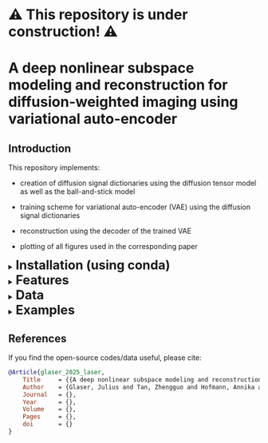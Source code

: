 # **⚠️ This repository is under construction! ⚠️**
# A deep nonlinear subspace modeling and reconstruction for diffusion-weighted imaging using variational auto-encoder

## Introduction

This repository implements:

- creation of diffusion signal dictionaries 
    using the diffusion tensor model as well as the ball-and-stick model

- training scheme for variational auto-encoder (VAE) 
    using the diffusion signal dictionaries

- reconstruction using the decoder of the trained VAE

- plotting of all figures used in the corresponding paper

<details>
  <summary> <span style="font-size: 25px; font-weight: bold;">Installation (using conda)</span></summary>

1. create a new conda environment named ('laser', you can use other names as you like) for python 3.9 (or higher):

    ```bash
    conda create -n laser python=3.9
    ```

2. activate the environment:

    ```bash
    conda activate laser
    ```

3. download and install `laser`:

    ```bash
    git clone https://github.com/JuliusGlaser/LASER.git
    ```
    and then ```cd``` to the LASER/code directory,
    ```bash
    pip install -e .
    ```

    This step will install all necessary dependencies for computation of all scripts on ```cpu```

4. (optional) ```cuda``` support:
    
    For CUDA support install the recommendet cuda version for your GPU and follow the steps under: https://pytorch.org/get-started/locally/

    Install the package using ```pip``` in your environment

    Also install cupy for the sigpy CUDA support:

    ```bash
    pip install cupy
    ```
</details>

<details>
  <summary> <span style="font-size: 25px; font-weight: bold;">Features</span></summary>

The repo implements the following reconstructions:

1. Multiplexed sensitivity-encoding diffusion-weighted imaging  
   (MUSE, DOI: [https://doi.org/10.1007/s00261-022-03710-2](https://doi.org/10.1007/s00261-022-03710-2))
2. LAtent Space dEcoded Reconstruction  
   (LASER, the proposed method of this publication)  
3. VAE-regularized reconstruction   
   (compare to qModel, DOI: [https://doi.org/10.1002/mrm.28756](https://doi.org/10.1002/mrm.28756))


Besides that it implements dictionary simulation for:

1. Diffusion tensor model (DOI: [https://doi.org/10.1016/S0006-3495(94)80775-1](https://doi.org/10.1016/S0006-3495(94)80775-1))

1. Ball-and-stick model (DOI: [https://doi.org/10.1016/j.neuroimage.2006.09.018](https://doi.org/10.1016/j.neuroimage.2006.09.018))

And auto-encoder models:
1. Denoising auto-encoder (DAE, DOI: [10.1126/science.1127647](10.1126/science.1127647))

2. Variational auto-encoder (VAE, DOI: [https://doi.org/10.48550/arXiv.1312.6114](https://doi.org/10.48550/arXiv.1312.6114))
</details>

<details>
  <summary> <span style="font-size: 25px; font-weight: bold;">Data</span></summary>

The data used for the experiments has the following characteristics and needs to be downloaded before running reconstructions:

| Spatial Resolution (mm<sup>3</sup>) | Diffusion Mode | Acceleration (in-plane x slice) | Shots | Link |
|---|---|---|---|---|
| 1.00 | MDDW 3-shell (20, 30, 64 directions) with b-value of 1000, 2000, 3000 s/mm<sup>2</sup> | 3 x 3 | 2 | [![DOI](https://zenodo.org/badge/DOI/10.5281/zenodo.13171692.svg)](https://doi.org/10.5281/zenodo.13171692)|
</details>

<details>
  <summary> <span style="font-size: 25px; font-weight: bold;">Examples</span></summary>

### Recreating publication results

We assume being in the LASER directory and conda environment `laser` is activated and  
we only use CPU for training and reconstruction on a linux system.
1. load the data
    First we load examplatory data, besides figure 5 we don't need to reconstruct all data,  
    so we will only load one k-space slice, coil sensitivities and the dvs file.

    ```bash
    cd data/raw/

    python load.py --file 1.0mm_126-dir_R3x3_kdat_slice_022.h5

    python load.py --file 1.0mm_126-dir_R3x3_coils.h5

    python load.py --file 1.0mm_126-dir_R3x3_dvs.h5
    ```

2. (optional) Run the VAE training for DT and BAS model
    As we provide checkpoints of the trained files, you don't need to rerun the training  
    (with the original settings it can be quite time consuming).  
    We assume here, you want to train the mdoel with the same parameters, so we use the   
    given configs in the directories and run the training with that.

    ```bash
    cd ../../code/laser/training/

    python train.py trained_data/VAE_BAS/

    python train.py trained_data/VAE_DTI/
    ```

    After successfull training you should see multiple files created in the corresponding directories.

3.  Run the reconstruction
    We assume you want to run MUSE reconstruction and LASER.  
    LASER needs the reconstructed shot_phases, so the shot_phase reconstruction  
    is run as well in the standard config.
    You don't need to adapt the config for this example.

    ```bash
    cd ../reconstruction/

    python reconstruction.py
    ```

    After succesfull reconstruction, the reconstructed slices should be available in  
    LASER/data/MUSE and LASER/data/LASER_BAS

    You can also run the reconstruction using the DT trained VAE, therefore you need to  
    adapt the config such that only LASER reconstruction is set to true (shot_reconstruction  
    is also not necessary anymore after first run) and the model directory now is the  
    DT model directory and just run 
    ```bash

    python reconstruction.py

    ```
4.  (optional) Run the LLR reconstruction
    To run the LLR reconstruction you'll need a complete different repository:
    [https://github.com/ZhengguoTan/NAViEPI](https://github.com/ZhengguoTan/NAViEPI)
    Follow the instructions there for the data here.

    Alternatively, the LLR reconstructed slice is available in zenodo.

5.  Fit the data
    We need to calculate do the fitting to get the fractional anisotropy (FA)  
    and colored fractional anisotropy (cFA) for figures 4 and 5.  
    For that, run:
    ```bash
    cd ../utility/
    python combine_and_fit.py
    ```
    This will calculate FA and cFA for the MUSE data. For the LASER data  
    please adapt the config options `reco_data_path` and `name` accordingly  
    and run the `combine_and_fit.py` script again.
    

6.  Run the plotting scripts of figures 3, 4, and 5

    6.1 Plot figure 3 by
    ```bash

    cd ../../../figures/fig3 

    python plot.py

    ```

    6.2 Plot figure 4 by
    ```bash

    cd ../fig4 

    python get_images.py

    ```

    6.3 Plot figure 5
    As we have only the one transversal slice reconstructed we can only  
    plot figure 5 b), to do so run:

    ```bash

    cd ../fig5/odf_plotting/ 

    python reconst_sfm.py

    ```

You have recreated all experiments of the publication, congratulations!

### Further examples

Explore the directories as you please and find further explanations.
</details>

## References

If you find the open-source codes/data useful, please cite:

```bibtex
@Article{glaser_2025_laser,
    Title     = {{A deep nonlinear subspace modeling and reconstruction for diffusion-weighted imaging using variational auto-encoder}},
    Author    = {Glaser, Julius and Tan, Zhengguo and Hofmann, Annika and Laun, Frederik B and Knoll, Florian},
    Journal   = {},
    Year      = {},
    Volume    = {},
    Pages     = {},
    doi       = {}
}
```
